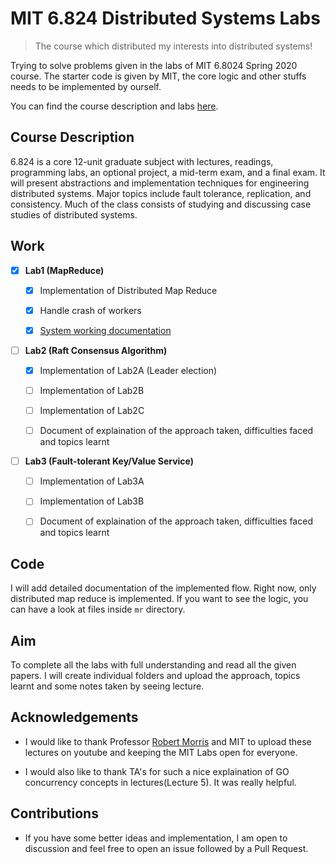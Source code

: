 # MIT 6.824 Distributed Systems Labs
>  The course which distributed my interests into distributed systems!

Trying to solve problems given in the labs of MIT 6.8024 Spring 2020 course. The starter code is given by MIT, the core logic and other stuffs needs to be implemented by ourself. 

You can find the course description and labs [here](http://nil.csail.mit.edu/6.824/2020/index.html).

## Course Description
6.824 is a core 12-unit graduate subject with lectures, readings, programming labs, an optional project, a mid-term exam, and a final exam. It will present abstractions and implementation techniques for engineering distributed systems. Major topics include fault tolerance, replication, and consistency. Much of the class consists of studying and discussing case studies of distributed systems.

## Work 
- [x] **Lab1 (MapReduce)**
	- [x] Implementation of Distributed Map Reduce
	- [x] Handle crash of workers
	- [x] [System working documentation](https://github.com/samkitbarbhaya/MIT-6.824/blob/main/docs_solutions/lab1-Distributed_Map_Reduce/Documentation_map_reduce.md) 


- [ ] **Lab2 (Raft Consensus Algorithm)**
	- [x] Implementation of Lab2A (Leader election)
	- [ ] Implementation of Lab2B
	- [ ] Implementation of Lab2C
	- [ ] Document of explaination of the approach taken, difficulties faced and topics learnt


- [ ] **Lab3 (Fault-tolerant Key/Value Service)**
	- [ ] Implementation of Lab3A
	- [ ] Implementation of Lab3B
	- [ ] Document of explaination of the approach taken, difficulties faced and topics learnt


## Code
I will add detailed documentation of the implemented flow. Right now, only distributed map reduce is implemented. If you want to see the logic, you can have a look at files inside `mr` directory.

## Aim
To complete all the labs with full understanding and read all the given papers. I will create individual folders and upload the approach, topics learnt and some notes taken by seeing lecture.

## Acknowledgements
- I would like to thank Professor [Robert Morris](http://nil.lcs.mit.edu/rtm/) and MIT to upload these lectures on youtube and keeping the MIT Labs open for everyone.

- I would also like to thank TA's for such a nice explaination of GO concurrency concepts in lectures(Lecture 5). It was really helpful.


## Contributions
- If you have some better ideas and implementation, I am open to discussion and feel free to open an issue followed by a Pull Request.
